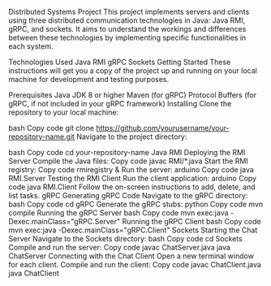Distributed Systems Project
This project implements servers and clients using three distributed communication technologies in Java: Java RMI, gRPC, and sockets. It aims to understand the workings and differences between these technologies by implementing specific functionalities in each system.

Technologies Used
Java RMI
gRPC
Sockets
Getting Started
These instructions will get you a copy of the project up and running on your local machine for development and testing purposes.

Prerequisites
Java JDK 8 or higher
Maven (for gRPC)
Protocol Buffers (for gRPC, if not included in your gRPC framework)
Installing
Clone the repository to your local machine:

bash
Copy code
git clone https://github.com/yourusername/your-repository-name.git
Navigate to the project directory:

bash
Copy code
cd your-repository-name
Java RMI
Deploying the RMI Server
Compile the Java files:
Copy code
javac RMI/*.java
Start the RMI registry:
Copy code
rmiregistry &
Run the server:
arduino
Copy code
java RMI.Server
Testing the RMI Client
Run the client application:
arduino
Copy code
java RMI.Client
Follow the on-screen instructions to add, delete, and list tasks.
gRPC
Generating gRPC Code
Navigate to the gRPC directory:
bash
Copy code
cd gRPC
Generate the gRPC stubs:
python
Copy code
mvn compile
Running the gRPC Server
bash
Copy code
mvn exec:java -Dexec.mainClass="gRPC.Server"
Running the gRPC Client
bash
Copy code
mvn exec:java -Dexec.mainClass="gRPC.Client"
Sockets
Starting the Chat Server
Navigate to the Sockets directory:
bash
Copy code
cd Sockets
Compile and run the server:
Copy code
javac ChatServer.java
java ChatServer
Connecting with the Chat Client
Open a new terminal window for each client.
Compile and run the client:
Copy code
javac ChatClient.java
java ChatClient
